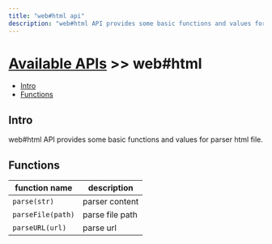 ```yaml
---
title: "web#html api"
description: "web#html API provides some basic functions and values for parser html file."
---
```


# [Available APIs](../../) >> web#html

<!-- vim-markdown-toc GFM -->

- [Intro](#intro)
- [Functions](#functions)

<!-- vim-markdown-toc -->

## Intro

web#html API provides some basic functions and values for parser html file.

## Functions

| function name     | description     |
| ----------------- | --------------- |
| `parse(str)`      | parser content  |
| `parseFile(path)` | parse file path |
| `parseURL(url)`   | parse url       |

